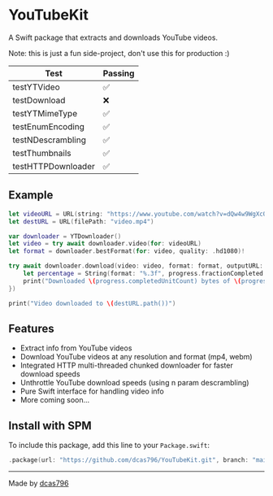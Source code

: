 
# YouTubeKit

A Swift package that extracts and downloads YouTube videos.

Note: this is just a fun side-project, don't use this for production :)

| Test               | Passing |
|--------------------|---------|
| testYTVideo        | ✅       |
| testDownload       | ❌       |
| testYTMimeType     | ✅       |
| testEnumEncoding   | ✅       |
| testNDescrambling  | ✅       |
| testThumbnails     | ✅       |
| testHTTPDownloader | ✅       |

## Example
```swift
let videoURL = URL(string: "https://www.youtube.com/watch?v=dQw4w9WgXcQ")!
let destURL = URL(filePath: "video.mp4")

var downloader = YTDownloader()
let video = try await downloader.video(for: videoURL)
let format = downloader.bestFormat(for: video, quality: .hd1080)!

try await downloader.download(video: video, format: format, outputURL: destURL, updateHandler: { _, progress in
    let percentage = String(format: "%.3f", progress.fractionCompleted * 100)
    print("Downloaded \(progress.completedUnitCount) bytes of \(progress.totalUnitCount) bytes (\(percentage)%)")
})

print("Video downloaded to \(destURL.path())")
```

## Features

- Extract info from YouTube videos
- Download YouTube videos at any resolution and format (mp4, webm)
- Integrated HTTP multi-threaded chunked downloader for faster download speeds
- Unthrottle YouTube download speeds (using n param descrambling)
- Pure Swift interface for handling video info
- More coming soon...

## Install with SPM
To include this package, add this line to your ```Package.swift```:

```swift
.package(url: "https://github.com/dcas796/YouTubeKit.git", branch: "main")
```

---
Made by [dcas796](https://dcas796.github.com/)
